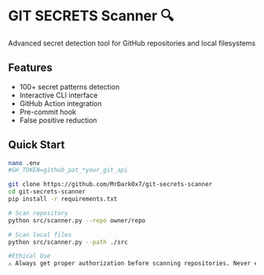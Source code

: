 # GIT SECRETS Scanner 🔍
Advanced secret detection tool for GitHub repositories and local filesystems

## Features
- 100+ secret patterns detection
- Interactive CLI interface
- GitHub Action integration
- Pre-commit hook
- False positive reduction

## Quick Start
```bash
nano .env
#GH_TOKEN=github_pat_*your_git_api

git clone https://github.com/MrDark0x7/git-secrets-scanner
cd git-secrets-scanner
pip install -r requirements.txt

# Scan repository
python src/scanner.py --repo owner/repo

# Scan local files
python src/scanner.py --path ./src

#Ethical Use
⚠️ Always get proper authorization before scanning repositories. Never exploit found secrets.
